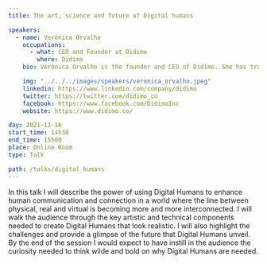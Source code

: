 ```yaml
---
title: The art, science and future of Digital humans

speakers:
  - name: Verónica Orvalho
    occupations:
      - what: CEO and Founder at Didimo
        where: Didimo
    bio: Verónica Orvalho is the founder and CEO of Didimo. She has translated years of research, data science, and computer graphics expertise into a patented technology platform to create digital humans, empowering people to engage more authentically and humanly in digital spaces. This breakthrough provides the next evolution of how humans will engage the world around them. Veronica earned a Ph.D. in Computer Graphics and is a professor at Porto University. She has lived and worked on three continents, with companies like IBM, Sony, Amazon, Universal Studios, and more.

    img: "../../../images/speakers/veronica_orvalho.jpeg"
    linkedin: https://www.linkedin.com/company/didimo
    twitter: https://twitter.com/didimo_co
    facebook: https://www.facebook.com/DidimoInc
    website: https://www.didimo.co/

day: 2021-11-16
start_time: 14h30
end_time: 15h00
place: Online Room
type: Talk

path: /talks/digital_humans
---
```


In this talk I will describe the power of using Digital Humans to enhance human communication and connection in a world where the line between physical, real and virtual is becoming more and more interconnected. I will walk the audience through the key artistic and technical components needed to create Digital Humans that look realistic. I will also highlight the challenges and provide a glimpse of the future that Digital Humans unveil. By the end of the session I would expect to have instill in the audience the curiosity needed to think wilde and bold on why Digital Humans are needed.
